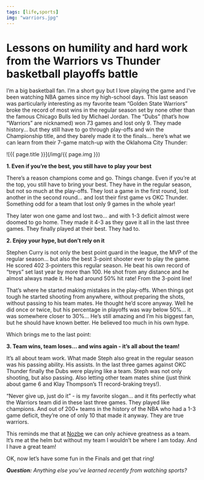 ```yaml
---
tags: [life,sports]
img: "warriors.jpg"
---
```


# Lessons on humility and hard work from the Warriors vs Thunder basketball playoffs battle

I’m a big basketball fan. I’m a short guy but I love playing the game and I’ve been watching NBA games since my high-school days. This last season was particularly interesting as my favorite team “Golden State Warriors” broke the record of most wins in the regular season set by none other than the famous Chicago Bulls led by Michael Jordan. The “Dubs” (that’s how “Warriors” are nicknamed) won 73 games and lost only 9. They made history… but they still have to go through play-offs and win the Championship title, and they barely made it to the finals… here’s what we can learn from their 7-game match-up with the Oklahoma City Thunder:

<!--More-->

![{{ page.title }}](/img/{{ page.img }})

**1. Even if you’re the best, you still have to play your best**

There’s a reason champions come and go. Things change. Even if you’re at the top, you still have to bring your best. They have in the regular season, but not so much at the play-offs. They lost a game in the first round, lost another in the second round… and lost their first game vs OKC Thunder. Something odd for a team that lost only 9 games in the whole year!

They later won one game and lost two… and with 1-3 deficit almost were doomed to go home. They made it 4-3 as they gave it all in the last three games. They finally played at their best. They had to.

**2. Enjoy your hype, but don’t rely on it**

Stephen Curry is not only the best point guard in the league, the MVP of the regular season… but also the best 3-point shooter ever to play the game. He scored 402 3-pointers this regular season. He beat his own record of “treys” set last year by more than 100. He shot from any distance and he almost always made it. He had around 50% hit rate! From the 3-point line!

That’s where he started making mistakes in the play-offs. When things got tough he started shooting from anywhere, without preparing the shots, without passing to his team mates. He thought he’d score anyway. Well he did once or twice, but his percentage in playoffs was way below 50%… it was somewhere closer to 30%… He’s still amazing and I’m his biggest fan, but he should have known better. He believed too much in his own hype.

Which brings me to the last point:

**3. Team wins, team loses… and wins again - it’s all about the team!**

It’s all about team work. What made Steph also great in the regular season was his passing ability. His assists. In the last three games against OKC Thunder finally the Dubs were playing like a team. Steph was not only shooting, but also passing. Also letting other team mates shine (just think about game 6 and Klay Thompson’s 11 record-braking treys!).

“Never give up, just do it” - is my favorite slogan… and it fits perfectly what the Warriors team did in these last three games. They played like champions. And out of 200+ teams in the history of the NBA who had a 1-3 game deficit, they’re one of only 10 that made it anyway. They are true warriors.

This reminds me that at [Nozbe][n] we can only achieve greatness as a team. It’s me at the helm but without my team I wouldn’t be where I am today. And I have a great team!

OK, now let’s have some fun in the Finals and get that ring!

***Question:*** *Anything else you’ve learned recently from watching sports?*

[tp]: http://thepodcast.fm
[i]: http://iMagazine.pl
[d]: http://db.tt/kD7Liux
[e]: /how-i-use-evernote
[p]: /passion
[n]: https://michael.gratis/nozbe
[io]: https://michael.gratis/ipadonly/
[pm]: http://productivemag.com/
[s]: /show
[t]: http://twitter.com/MSliwinski